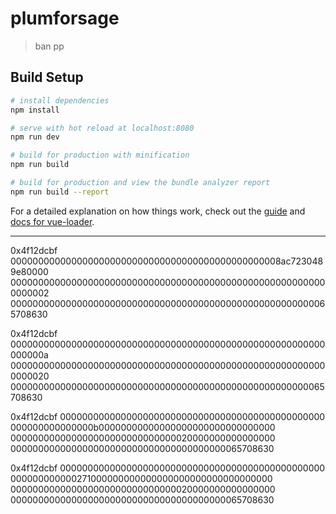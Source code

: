 # plumforsage

> ban pp

## Build Setup

``` bash
# install dependencies
npm install

# serve with hot reload at localhost:8080
npm run dev

# build for production with minification
npm run build

# build for production and view the bundle analyzer report
npm run build --report
```

For a detailed explanation on how things work, check out the [guide](http://vuejs-templates.github.io/webpack/) and [docs for vue-loader](http://vuejs.github.io/vue-loader).

------------------------

0x4f12dcbf
0000000000000000000000000000000000000000000000008ac7230489e80000
0000000000000000000000000000000000000000000000000000000000000002
0000000000000000000000000000000000000000000000000000000065708630

0x4f12dcbf
000000000000000000000000000000000000000000000000000000000000000a
0000000000000000000000000000000000000000000000000000000000000020
000000000000000000000000000000000000000000000000000000065708630


0x4f12dcbf
000000000000000000000000000000000000000000000000
000000000000000b00000000000000000000000000000000
000000000000000000000000000000020000000000000000
000000000000000000000000000000000000000065708630

0x4f12dcbf
000000000000000000000000000000000000000000000000
000000000000271000000000000000000000000000000000
000000000000000000000000000000020000000000000000
000000000000000000000000000000000000000065708630